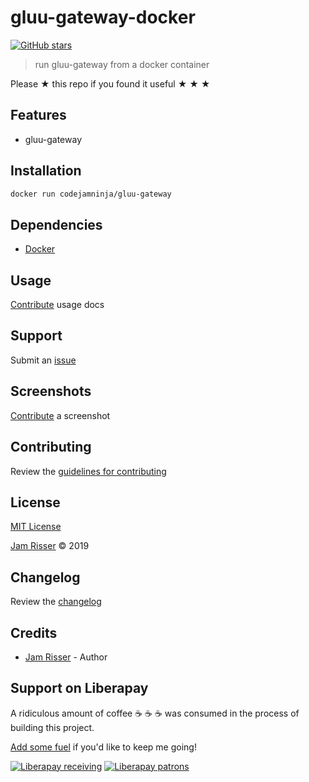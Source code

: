# gluu-gateway-docker

[![GitHub stars](https://img.shields.io/github/stars/codejamninja/gluu-gateway-docker.svg?style=social&label=Stars)](https://github.com/codejamninja/gluu-gateway-docker)

> run gluu-gateway from a docker container

Please ★ this repo if you found it useful ★ ★ ★


## Features

* gluu-gateway


## Installation

```sh
docker run codejamninja/gluu-gateway
```


## Dependencies

* [Docker](https://www.docker.com)


## Usage

[Contribute](https://github.com/codejamninja/gluu-gateway-docker/blob/master/CONTRIBUTING.md) usage docs


## Support

Submit an [issue](https://github.com/codejamninja/gluu-gateway-docker/issues/new)


## Screenshots

[Contribute](https://github.com/codejamninja/gluu-gateway-docker/blob/master/CONTRIBUTING.md) a screenshot


## Contributing

Review the [guidelines for contributing](https://github.com/codejamninja/gluu-gateway-docker/blob/master/CONTRIBUTING.md)


## License

[MIT License](https://github.com/codejamninja/gluu-gateway-docker/blob/master/LICENSE)

[Jam Risser](https://codejam.ninja) © 2019


## Changelog

Review the [changelog](https://github.com/codejamninja/gluu-gateway-docker/blob/master/CHANGELOG.md)


## Credits

* [Jam Risser](https://codejam.ninja) - Author


## Support on Liberapay

A ridiculous amount of coffee ☕ ☕ ☕ was consumed in the process of building this project.

[Add some fuel](https://liberapay.com/codejamninja/donate) if you'd like to keep me going!

[![Liberapay receiving](https://img.shields.io/liberapay/receives/codejamninja.svg?style=flat-square)](https://liberapay.com/codejamninja/donate)
[![Liberapay patrons](https://img.shields.io/liberapay/patrons/codejamninja.svg?style=flat-square)](https://liberapay.com/codejamninja/donate)
